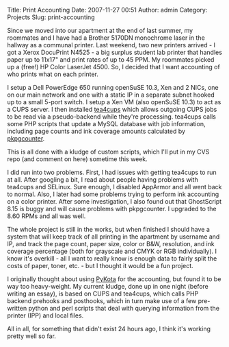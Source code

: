 Title: Print Accounting
Date: 2007-11-27 00:51
Author: admin
Category: Projects
Slug: print-accounting

Since we moved into our apartment at the end of last summer, my
roommates and I have had a Brother 5170DN monochrome laser in the
hallway as a communal printer. Last weekend, two new printers arrived -
I got a Xerox DocuPrint N4525 - a big surplus student lab printer that
handles paper up to 11x17" and print rates of up to 45 PPM. My roommates
picked up a (free!) HP Color LaserJet 4500. So, I decided that I want
accounting of who prints what on each printer.

I setup a Dell PowerEdge 650 running openSuSE 10.3, Xen and 2 NICs, one
on our main network and one with a static IP in a separate subnet hooked
up to a small 5-port switch. I setup a Xen VM (also openSuSE 10.3) to
act as a CUPS server. I then installed [tea4cups][] which allows
outgoing CUPS jobs to be read via a pseudo-backend while they're
processing. tea4cups calls some PHP scripts that update a MySQL database
with job information, including page counts and ink coverage amounts
calculated by [pkpgcounter][].

This is all done with a kludge of custom scripts, which I'll put in my
CVS repo (and comment on here) sometime this week.

I did run into two problems. First, I had issues with getting tea4cups
to run at all. After googling a bit, I read about people having problems
with tea4cups and SELinux. Sure enough, I disabled AppArmor and all went
back to normal. Also, I later had some problems trying to perform ink
accounting on a color printer. After some investigation, I also found
out that GhostScript 8.15 is buggy and will cause problems with
pkpgcounter. I upgraded to the 8.60 RPMs and all was well.

The whole project is still in the works, but when finished I should have
a system that will keep track of all printing in the apartment by
username and IP, and track the page count, paper size, color or B&W,
resolution, and ink coverage percentage (both for grayscale and CMYK or
RGB individually). I know it's overkill - all I want to really know is
enough data to fairly split the costs of paper, toner, etc. - but I
thought it would be a fun project.

I originally thought about using [PyKota][] for the accounting, but
found it to be way too heavy-weight. My current kludge, done up in one
night (before writing an essay), is based on CUPS and tea4cups, which
calls PHP backend prehooks and posthooks, which in turn make use of a
few pre-written python and perl scripts that deal with querying
information from the printer (IPP) and local files.

All in all, for something that didn't exist 24 hours ago, I think it's
working pretty well so far.

  [tea4cups]: http://www.pykota.com/software/tea4cups
  [pkpgcounter]: http://www.pykota.com/software/pkpgcounter
  [PyKota]: http://www.pykota.com/software/pykota
